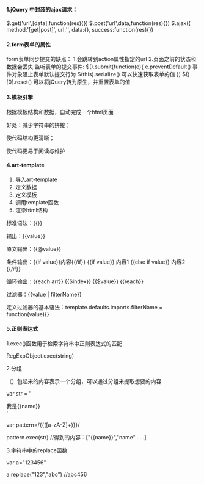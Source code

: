 #### 1.jQuery 中封装的ajax请求：

$.get('url',[data],function(res){})
$.post('url',data,function(res){})
$.ajax({
method:'[get|post]',
url:'',
data:{},
success:function(res){})

#### 2.form表单的属性

form表单同步提交的缺点：
1.会跳转到action属性指定的url
2.页面之前的状态和数据会丢失
监听表单的提交事件:
$().submit(function(e){
e.preventDefault()    事件对象阻止表单默认提交行为
$(this).serialize()   可以快速获取表单的值
})
$()[0].reset()   可以将jQuery转为原生，并重置表单的值

#### 3.模板引擎

根据模板结构和数据，自动完成一个html页面

好处：减少字符串的拼接；

使代码结构更清晰；

使代码更易于阅读与维护

#### 4.art-template

1. 导入art-template
2. 定义数据
3. 定义模板
4. 调用template函数
5. 渲染html结构

标准语法：{{}}

输出：{{value}}

原文输出：{{@value}}

条件输出：{{if value}}内容{{/if}}     {{if value}} 内容1 {{else if value}} 内容2 {{/if}}

循环输出：{{each arr}}  {{$index}} {{$value}}  {{/each}}

过滤器：{{value | filterName}}

定义过滤器的基本语法：template.defaults.imports.filterName = function(value){}

#### 5.正则表达式

1.exec()函数用于检索字符串中正则表达式的匹配

RegExpObject.exec(string)

2.分组

（）包起来的内容表示一个分组，可以通过分组来提取想要的内容

var str = '<div>我是{{name}}</div>'

var pattern=/{{([a-zA-Z]+)}}/

pattern.exec(str) //得到的内容：["{{name}}","name"......]

3.字符串中的replace函数

var a="123456"

a.replace("123","abc")   //abc456
